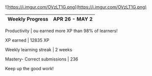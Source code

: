 ![https://i.imgur.com/OVzLT1G.png](https://i.imgur.com/OVzLT1G.png)


Weekly Progress | APR 26 - MAY 2
------------ | -------------

	
Productivity | ou earned more XP than 98% of learners!

XP earned | 12835 XP

Weekly learning streak | 2 weeks
	
Mastery- Correct submissions | 236

Keep up the good work!
